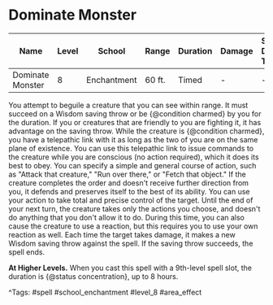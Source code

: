 # Dominate Monster

| Name | Level | School | Range | Duration | Damage | Save DC & Type |
|------|-------|--------|-------|----------|--------|----------------|
| Dominate Monster | 8 | Enchantment | 60 ft. | Timed | - | - |

You attempt to beguile a creature that you can see within range. It must succeed on a Wisdom saving throw or be {@condition charmed} by you for the duration. If you or creatures that are friendly to you are fighting it, it has advantage on the saving throw. While the creature is {@condition charmed}, you have a telepathic link with it as long as the two of you are on the same plane of existence. You can use this telepathic link to issue commands to the creature while you are conscious (no action required), which it does its best to obey. You can specify a simple and general course of action, such as "Attack that creature," "Run over there," or "Fetch that object." If the creature completes the order and doesn't receive further direction from you, it defends and preserves itself to the best of its ability. You can use your action to take total and precise control of the target. Until the end of your next turn, the creature takes only the actions you choose, and doesn't do anything that you don't allow it to do. During this time, you can also cause the creature to use a reaction, but this requires you to use your own reaction as well. Each time the target takes damage, it makes a new Wisdom saving throw against the spell. If the saving throw succeeds, the spell ends.

**At Higher Levels.** When you cast this spell with a 9th-level spell slot, the duration is {@status concentration}, up to 8 hours.

^Tags: #spell #school_enchantment #level_8 #area_effect